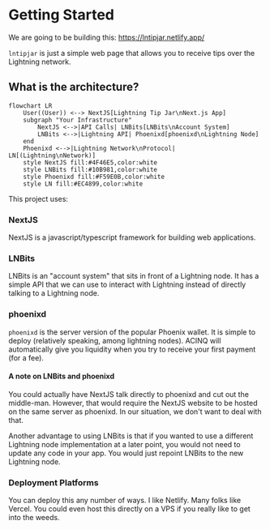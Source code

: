 # Getting Started

We are going to be building this: https://lntipjar.netlify.app/

`lntipjar` is just a simple web page that allows you to receive tips over the Lightning network.

## What is the architecture?

```mermaid
flowchart LR
    User((User)) <--> NextJS[Lightning Tip Jar\nNext.js App]
    subgraph "Your Infrastructure"
        NextJS <-->|API Calls| LNBits[LNBits\nAccount System]
        LNBits <-->|Lightning API| Phoenixd[phoenixd\nLightning Node]
    end
    Phoenixd <-->|Lightning Network\nProtocol| LN[(Lightning\nNetwork)]
    style NextJS fill:#4F46E5,color:white
    style LNBits fill:#10B981,color:white
    style Phoenixd fill:#F59E0B,color:white
    style LN fill:#EC4899,color:white
```

This project uses:

### NextJS

NextJS is a javascript/typescript framework for building web applications.

### LNBits

LNBits is an "account system" that sits in front of a Lightning node. It has a simple API that we can use to interact with Lightning instead of directly talking to a Lightning node.

### phoenixd

`phoenixd` is the server version of the popular Phoenix wallet. It is simple to deploy (relatively speaking, among lightning nodes). ACINQ will automatically give you liquidity when you try to receive your first payment (for a fee).

#### A note on LNBits and phoenixd

You could actually have NextJS talk directly to phoenixd and cut out the middle-man. However, that would require the NextJS website to be hosted on the same server as phoenixd. In our situation, we don't want to deal with that.

Another advantage to using LNBits is that if you wanted to use a different Lightning node implementation at a later point, you would not need to update any code in your app. You would just repoint LNBits to the new Lightning node.

### Deployment Platforms

You can deploy this any number of ways. I like Netlify. Many folks like Vercel. You could even host this directly on a VPS if you really like to get into the weeds.